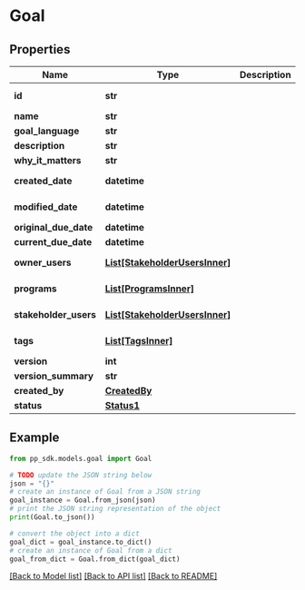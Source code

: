 # Goal


## Properties

Name | Type | Description | Notes
------------ | ------------- | ------------- | -------------
**id** | **str** |  | [optional] [readonly] 
**name** | **str** |  | 
**goal_language** | **str** |  | [optional] 
**description** | **str** |  | [optional] 
**why_it_matters** | **str** |  | [optional] 
**created_date** | **datetime** |  | [optional] [readonly] 
**modified_date** | **datetime** |  | [optional] [readonly] 
**original_due_date** | **datetime** |  | [optional] 
**current_due_date** | **datetime** |  | [optional] 
**owner_users** | [**List[StakeholderUsersInner]**](StakeholderUsersInner.md) |  | [optional] [readonly] 
**programs** | [**List[ProgramsInner]**](ProgramsInner.md) |  | [optional] [readonly] 
**stakeholder_users** | [**List[StakeholderUsersInner]**](StakeholderUsersInner.md) |  | [optional] [readonly] 
**tags** | [**List[TagsInner]**](TagsInner.md) |  | [optional] [readonly] 
**version** | **int** |  | [optional] 
**version_summary** | **str** |  | [optional] 
**created_by** | [**CreatedBy**](CreatedBy.md) |  | [optional] 
**status** | [**Status1**](Status1.md) |  | [optional] 

## Example

```python
from pp_sdk.models.goal import Goal

# TODO update the JSON string below
json = "{}"
# create an instance of Goal from a JSON string
goal_instance = Goal.from_json(json)
# print the JSON string representation of the object
print(Goal.to_json())

# convert the object into a dict
goal_dict = goal_instance.to_dict()
# create an instance of Goal from a dict
goal_from_dict = Goal.from_dict(goal_dict)
```
[[Back to Model list]](../README.md#documentation-for-models) [[Back to API list]](../README.md#documentation-for-api-endpoints) [[Back to README]](../README.md)


